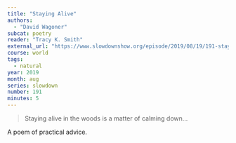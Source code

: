 ```yaml
---
title: "Staying Alive"
authors:
  - "David Wagoner"
subcat: poetry
reader: "Tracy K. Smith"
external_url: "https://www.slowdownshow.org/episode/2019/08/19/191-staying-alive"
course: world
tags:
  - natural
year: 2019
month: aug
series: slowdown
number: 191
minutes: 5
---
```


> Staying alive in the woods is a matter of calming down...

A poem of practical advice.
